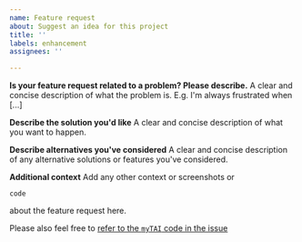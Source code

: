 ```yaml
---
name: Feature request
about: Suggest an idea for this project
title: ''
labels: enhancement
assignees: ''

---
```


**Is your feature request related to a problem? Please describe.**
A clear and concise description of what the problem is. E.g. I'm always frustrated when [...]

**Describe the solution you'd like**
A clear and concise description of what you want to happen.

**Describe alternatives you've considered**
A clear and concise description of any alternative solutions or features you've considered.

**Additional context**
Add any other context or screenshots 
or
```
code
```
about the feature request here.

Please also feel free to [refer to the `myTAI` code in the issue](https://docs.github.com/en/issues/tracking-your-work-with-issues/creating-an-issue#creating-an-issue-from-code)
